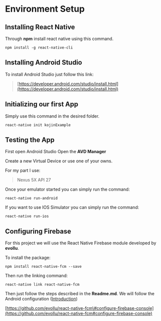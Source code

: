 # Environment Setup

## Installing React Native

Through **npm** install react native using this command.

```
npm install -g react-native-cli
```

## Installing Android Studio

To install Android Studio just follow this link:

> [https://developer.android.com/studio/install.html](https://developer.android.com/studio/install.html)

## Initializing our first App

Simply use this command in the desired folder.

```
react-native init kojinExample
```

## Testing the App

First open Android Studio Open the **AVD Manager**

Create a new Virtual Device or use one of your owns.

For my part I use:

> Nexus 5X API 27

Once your emulator started you can simply run the command:

```
react-native run-android
```

If you want to use IOS Simulator you can simply run the command:

```
react-native run-ios
```

## Configuring Firebase

For this project we will use the React Native Firebase module developed by **evollu**.

To install the package:

```
npm install react-native-fcm --save
```

Then run the linking command:

```
react-native link react-native-fcm
```

Then just follow the steps described in the **Readme.md**. We will follow the Android configuration \([Introduction](/README.md)\)

[https://github.com/evollu/react-native-fcm\#configure-firebase-console](https://github.com/evollu/react-native-fcm#configure-firebase-console)

